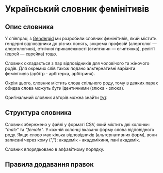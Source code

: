 # Український словник фемінітивів

Опис словника
---
У співпраці з <a href="https://gendergid.org.ua/pro-nas/" target="_blank">Gendergid</a> ми розробили словник фемінітивів, який містить гендерні відповідники до різних понять, зокрема професій (алерголог — алергологиня), етнічної приналежності (єгиптянин — єгиптянка), релігії (єврей — єврейка) тощо.

Словник складається з пар відповідників для чоловічого та жіночого родів. Для окремих слів також подано альтернативні варіанти фемінітивів (арбітр - арбітерка, арбітриня).

Окрім цього, словник містить слова спільного роду, тому в деяких парах обидва слова можуть бути ідентичними (злюка - злюка).

Оригінальний словник авторів можна знайти <a href="https://gendergid.org.ua/a/" target="_blank">тут</a>.

Структура словника
---
Словник збережено у файлі у форматі CSV, який містить дві колонки: <i>"male"</i> та <i>"female"</i>. У кожній колонці вказано форму слова відповідного роду. Якщо слово має кілька відповідників (альтернативних форм), вони записані через кому (","): академік - академікиня, пані академік.

Словник впорядковано в алфавітному порядку.

Правила додавання правок
---